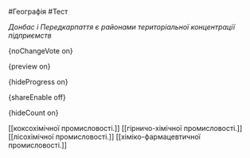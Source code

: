 #Географія #Тест

*Донбас і Передкарпаття є районами територіальної концентрації підприємств*

{noChangeVote on}

{preview on}

{hideProgress on}

{shareEnable off}

{hideCount on}

[[коксохімічної промисловості.]]
[[гірничо-хімічної промисловості.]]
[[лісохімічної промисловості.]]
[[хіміко-фармацевтичної промисловості.]]
